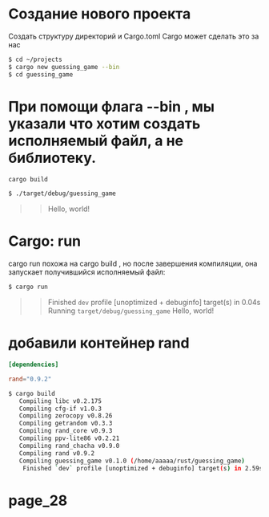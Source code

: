 # Создание нового проекта
Создать структуру директорий и Cargo.toml
Cargo может сделать это за нас
```bash
$ cd ~/projects
$ cargo new guessing_game --bin
$ cd guessing_game
```
# При помощи флага --bin , мы указали что хотим создать исполняемый файл, а не библиотеку.

```bash
cargo build
```

```bash
$ ./target/debug/guessing_game
```
>>Hello, world!


# Cargo: run
cargo run
похожа на cargo build ,
но после завершения компиляции, она запускает
получившийся исполняемый файл:

```bash
$ cargo run
```
>> Finished `dev` profile [unoptimized + debuginfo] target(s) in 0.04s
>> Running `target/debug/guessing_game`
>> Hello, world!

# добавили контейнер rand
```toml
[dependencies]

rand="0.9.2"
```

```bash
$ cargo build
   Compiling libc v0.2.175
   Compiling cfg-if v1.0.3
   Compiling zerocopy v0.8.26
   Compiling getrandom v0.3.3
   Compiling rand_core v0.9.3
   Compiling ppv-lite86 v0.2.21
   Compiling rand_chacha v0.9.0
   Compiling rand v0.9.2
   Compiling guessing_game v0.1.0 (/home/aaaaa/rust/guessing_game)
    Finished `dev` profile [unoptimized + debuginfo] target(s) in 2.59s
```
# page_28
